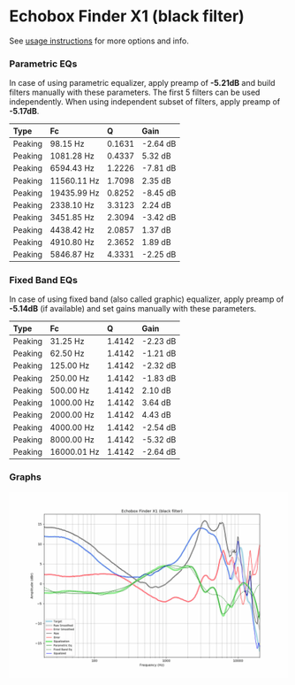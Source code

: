 # Echobox Finder X1 (black filter)
See [usage instructions](https://github.com/jaakkopasanen/AutoEq#usage) for more options and info.

### Parametric EQs
In case of using parametric equalizer, apply preamp of **-5.21dB** and build filters manually
with these parameters. The first 5 filters can be used independently.
When using independent subset of filters, apply preamp of **-5.17dB**.

| Type    | Fc          |      Q | Gain     |
|:--------|:------------|:-------|:---------|
| Peaking | 98.15 Hz    | 0.1631 | -2.64 dB |
| Peaking | 1081.28 Hz  | 0.4337 | 5.32 dB  |
| Peaking | 6594.43 Hz  | 1.2226 | -7.81 dB |
| Peaking | 11560.11 Hz | 1.7098 | 2.35 dB  |
| Peaking | 19435.99 Hz | 0.8252 | -8.45 dB |
| Peaking | 2338.10 Hz  | 3.3123 | 2.24 dB  |
| Peaking | 3451.85 Hz  | 2.3094 | -3.42 dB |
| Peaking | 4438.42 Hz  | 2.0857 | 1.37 dB  |
| Peaking | 4910.80 Hz  | 2.3652 | 1.89 dB  |
| Peaking | 5846.87 Hz  | 4.3331 | -2.25 dB |

### Fixed Band EQs
In case of using fixed band (also called graphic) equalizer, apply preamp of **-5.14dB**
(if available) and set gains manually with these parameters.

| Type    | Fc          |      Q | Gain     |
|:--------|:------------|:-------|:---------|
| Peaking | 31.25 Hz    | 1.4142 | -2.23 dB |
| Peaking | 62.50 Hz    | 1.4142 | -1.21 dB |
| Peaking | 125.00 Hz   | 1.4142 | -2.32 dB |
| Peaking | 250.00 Hz   | 1.4142 | -1.83 dB |
| Peaking | 500.00 Hz   | 1.4142 | 2.10 dB  |
| Peaking | 1000.00 Hz  | 1.4142 | 3.64 dB  |
| Peaking | 2000.00 Hz  | 1.4142 | 4.43 dB  |
| Peaking | 4000.00 Hz  | 1.4142 | -2.54 dB |
| Peaking | 8000.00 Hz  | 1.4142 | -5.32 dB |
| Peaking | 16000.01 Hz | 1.4142 | -2.64 dB |

### Graphs
![](./Echobox%20Finder%20X1%20(black%20filter).png)